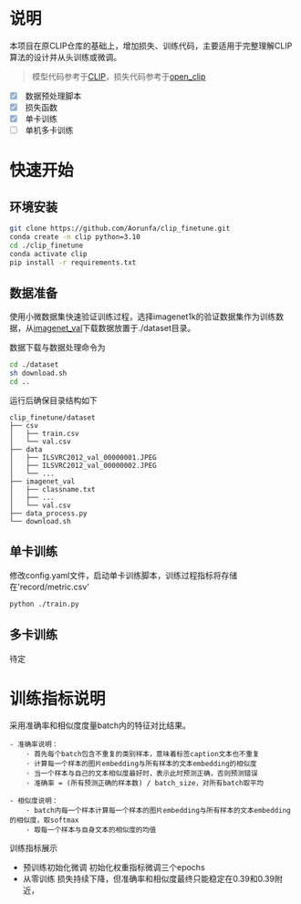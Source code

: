 # 说明
本项目在原CLIP仓库的基础上，增加损失、训练代码，主要适用于完整理解CLIP算法的设计并从头训练或微调。
> 模型代码参考于[CLIP](https://github.com/openai/CLIP)，损失代码参考于[open_clip](https://github.com/mlfoundations/open_clip)
- [x] <input type="checkbox" disabled checked> 数据预处理脚本
- [x] <input type="checkbox" disabled checked> 损失函数
- [x] <input type="checkbox" disabled checked> 单卡训练
- [ ] <input type="checkbox" disabled > 单机多卡训练

# 快速开始
## 环境安装
```bash
git clone https://github.com/Aorunfa/clip_finetune.git
conda create -n clip python=3.10
cd ./clip_finetune
conda activate clip
pip install -r requirements.txt
```

## 数据准备
使用小微数据集快速验证训练过程，选择imagenet1k的验证数据集作为训练数据，从[imagenet_val](https://modelscope.cn/datasets/tany0699/imagenet_val/files)下载数据放置于./dataset目录。

数据下载与数据处理命令为
```bash
cd ./dataset
sh download.sh
cd ..
```

运行后确保目录结构如下

```text
clip_finetune/dataset
├── csv
│   ├── train.csv
│   └── val.csv
├── data
│   ├── ILSVRC2012_val_00000001.JPEG
│   ├── ILSVRC2012_val_00000002.JPEG
│   └── ...
├── imagenet_val
│   ├── classname.txt
│   ├── ...
│   └── val.csv
├── data_process.py
└── download.sh
```


## 单卡训练
修改config.yaml文件，启动单卡训练脚本，训练过程指标将存储在'record/metric.csv'
```bash
python ./train.py
```

## 多卡训练
待定

# 训练指标说明
采用准确率和相似度度量batch内的特征对比结果。

    - 准确率说明：
        · 首先每个batch包含不重复的类别样本，意味着标签caption文本也不重复
        · 计算每一个样本的图片embedding与所有样本的文本embedding的相似度
        · 当一个样本与自己的文本相似度最好时，表示此时预测正确，否则预测错误
        · 准确率 = (所有预测正确的样本数) / batch_size，对所有batch取平均
    
    - 相似度说明：
        · batch内每一个样本计算每一个样本的图片embedding与所有样本的文本embedding的相似度，取softmax
        · 取每一个样本与自身文本的相似度的均值

训练指标展示
* 预训练初始化微调
初始化权重指标微调三个epochs
* 从零训练
损失持续下降，但准确率和相似度最终只能稳定在0.39和0.39附近，

